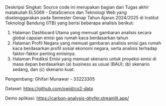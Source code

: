 Deskripsi Singkat:
Source code ini merupakan bagian dari Tugas akhir matakuliah EL5069 - DataScience dan Teknologi Web yang diselenggarakan pada Semester Genap Tahun Ajaran 2024/2025 di Institut Teknologi Bandung (ITB) yang berisi beberapa analisis berikut:
1) Halaman Dashboard Utama yang memuat gambaran analisis secara global capaian emisi gas rumah kaca berdasarkan tahun
2) Halaman Profil Negara yang memuat gambaran analisis emisi gas rumah kaca berdasarkan profil sosial ekonomi negara, serta analisis terhadap faktor-faktor penting emisinya.
3) Halaman Prediksi Emisi yang memuat skenario untuk proyeksi emisi di masa depan berdasarkan (a) business as usual (BAU); (b) skenario sedang, dan (c) skenario kuat.

Pengembang:
Ghifari Munawar - 33223305

Dataset: 
https://github.com/owid/co2-data

Demo aplikasi:
https://carbon-analysis-ghyfer.streamlit.app/

